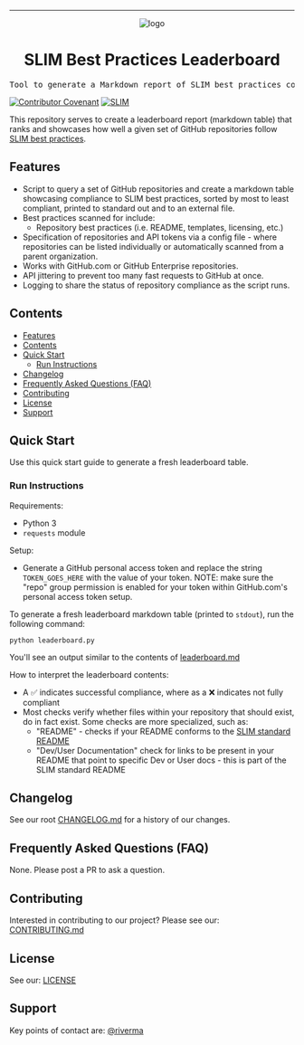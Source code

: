 <!-- Header block for project -->
<hr>

<div align="center">

![logo](https://user-images.githubusercontent.com/3129134/163255685-857aa780-880f-4c09-b08c-4b53bf4af54d.png)

<h1 align="center">SLIM Best Practices Leaderboard</h1>

</div>

<pre align="center">Tool to generate a Markdown report of SLIM best practices compliance.</pre>

<!-- Header block for project -->

[![Contributor Covenant](https://img.shields.io/badge/Contributor%20Covenant-2.1-4baaaa.svg)](code_of_conduct.md) [![SLIM](https://img.shields.io/badge/Best%20Practices%20from-SLIM-blue)](https://nasa-ammos.github.io/slim/)
<!-- ☝️ Add badges via: https://shields.io e.g. ![](https://img.shields.io/github/your_chosen_action/your_org/your_repo) ☝️ -->

This repository serves to create a leaderboard report (markdown table) that ranks and showcases how well a given set of GitHub repositories follow [SLIM best practices](https://nasa-ammos.github.io/slim/).

## Features

* Script to query a set of GitHub repositories and create a markdown table showcasing compliance to SLIM best practices, sorted by most to least compliant, printed to standard out and to an external file. 
* Best practices scanned for include:
  * Repository best practices (i.e. README, templates, licensing, etc.)
* Specification of repositories and API tokens via a config file - where repositories can be listed individually or automatically scanned from a parent organization.
* Works with GitHub.com or GitHub Enterprise repositories.
* API jittering to prevent too many fast requests to GitHub at once.
* Logging to share the status of repository compliance as the script runs.
  
## Contents

- [Features](#features)
- [Contents](#contents)
- [Quick Start](#quick-start)
  - [Run Instructions](#run-instructions)
- [Changelog](#changelog)
- [Frequently Asked Questions (FAQ)](#frequently-asked-questions-faq)
- [Contributing](#contributing)
- [License](#license)
- [Support](#support)

## Quick Start

Use this quick start guide to generate a fresh leaderboard table. 

### Run Instructions

Requirements: 
* Python 3
* `requests` module

Setup:
- Generate a GitHub personal access token and replace the string `TOKEN_GOES_HERE` with the value of your token. NOTE: make sure the "repo" group permission is enabled for your token within GitHub.com's personal access token setup.

To generate a fresh leaderboard markdown table (printed to `stdout`), run the following command:

```
python leaderboard.py
```

You'll see an output similar to the contents of [leaderboard.md](leaderboard.md)

How to interpret the leaderboard contents:
- A ✅ indicates successful compliance, where as a ❌ indicates not fully compliant
- Most checks verify whether files within your repository that should exist, do in fact exist. Some checks are more specialized, such as:
  - "README" - checks if your README conforms to the [SLIM standard README](https://nasa-ammos.github.io/slim/docs/guides/documentation/readme/)
  - "Dev/User Documentation" check for links to be present in your README that point to specific Dev or User docs - this is part of the SLIM standard README

## Changelog

See our root [CHANGELOG.md](../CHANGELOG.md) for a history of our changes.

## Frequently Asked Questions (FAQ)

None. Please post a PR to ask a question.

## Contributing

Interested in contributing to our project? Please see our: [CONTRIBUTING.md](../CONTRIBUTING.md)

## License

See our: [LICENSE](../LICENSE)

## Support

Key points of contact are: [@riverma](https://github.com/riverma)
